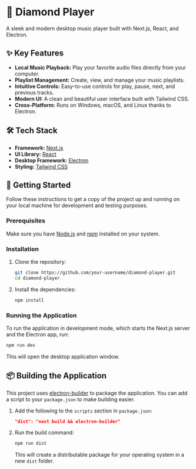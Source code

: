 # 💎 Diamond Player

A sleek and modern desktop music player built with Next.js, React, and Electron.

## ✨ Key Features

- **Local Music Playback:** Play your favorite audio files directly from your computer.
- **Playlist Management:** Create, view, and manage your music playlists.
- **Intuitive Controls:** Easy-to-use controls for play, pause, next, and previous tracks.
- **Modern UI:** A clean and beautiful user interface built with Tailwind CSS.
- **Cross-Platform:** Runs on Windows, macOS, and Linux thanks to Electron.

## 🛠️ Tech Stack

- **Framework:** [Next.js](https://nextjs.org/)
- **UI Library:** [React](https://reactjs.org/)
- **Desktop Framework:** [Electron](https://www.electronjs.org/)
- **Styling:** [Tailwind CSS](https://tailwindcss.com/)

## 🚀 Getting Started

Follow these instructions to get a copy of the project up and running on your local machine for development and testing purposes.

### Prerequisites

Make sure you have [Node.js](https://nodejs.org/) and [npm](https://www.npmjs.com/get-npm) installed on your system.

### Installation

1.  Clone the repository:

    ```bash
    git clone https://github.com/your-username/diamond-player.git
    cd diamond-player
    ```

2.  Install the dependencies:
    ```bash
    npm install
    ```

### Running the Application

To run the application in development mode, which starts the Next.js server and the Electron app, run:

```bash
npm run dev
```

This will open the desktop application window.

## 📦 Building the Application

This project uses [electron-builder](https://www.electron.build/) to package the application. You can add a script to your `package.json` to make building easier.

1.  Add the following to the `scripts` section in `package.json`:

    ```json
    "dist": "next build && electron-builder"
    ```

2.  Run the build command:
    ```bash
    npm run dist
    ```
    This will create a distributable package for your operating system in a new `dist` folder.
